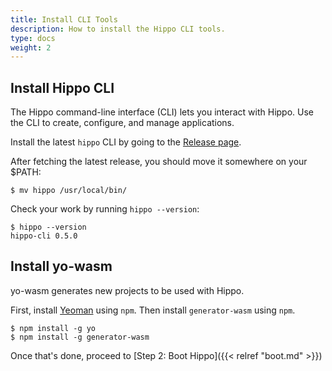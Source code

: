 ```yaml
---
title: Install CLI Tools
description: How to install the Hippo CLI tools.
type: docs
weight: 2
---
```


## Install Hippo CLI

The Hippo command-line interface (CLI) lets you interact with Hippo. Use the
CLI to create, configure, and manage applications.

Install the latest `hippo` CLI by going to the
[Release page](https://github.com/deislabs/hippo-cli/releases).

After fetching the latest release, you should move it somewhere on your $PATH:

```console
$ mv hippo /usr/local/bin/
```

Check your work by running `hippo --version`:

```console
$ hippo --version
hippo-cli 0.5.0
```

## Install yo-wasm

yo-wasm generates new projects to be used with Hippo.

First, install [Yeoman](http://yeoman.io/) using `npm`. Then install
`generator-wasm` using `npm`.

```console
$ npm install -g yo
$ npm install -g generator-wasm
```

Once that's done, proceed to [Step 2: Boot Hippo]({{< relref "boot.md" >}})

